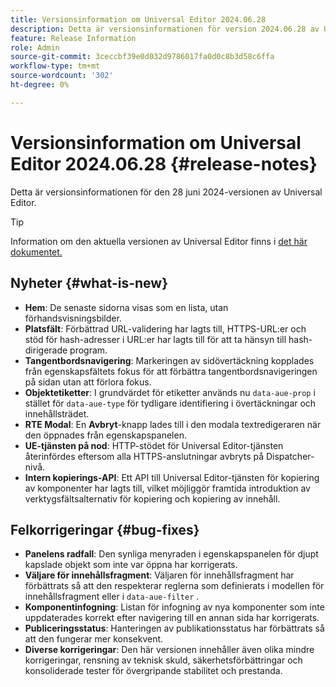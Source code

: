 ```yaml
---
title: Versionsinformation om Universal Editor 2024.06.28
description: Detta är versionsinformationen för version 2024.06.28 av Universal Editor.
feature: Release Information
role: Admin
source-git-commit: 3ceccbf39e0d032d9786017fa0d0c8b3d58c6ffa
workflow-type: tm+mt
source-wordcount: '302'
ht-degree: 0%

---
```



# Versionsinformation om Universal Editor 2024.06.28 {#release-notes}

Detta är versionsinformationen för den 28 juni 2024-versionen av Universal Editor.

>[!TIP]
>
>Information om den aktuella versionen av Universal Editor finns i [det här dokumentet.](/help/release-notes/universal-editor/current.md)

## Nyheter {#what-is-new}

* **Hem**: De senaste sidorna visas som en lista, utan förhandsvisningsbilder.
* **Platsfält**: Förbättrad URL-validering har lagts till, HTTPS-URL:er och stöd för hash-adresser i URL:er har lagts till för att ta hänsyn till hash-dirigerade program.
* **Tangentbordsnavigering**: Markeringen av sidövertäckning kopplades från egenskapsfältets fokus för att förbättra tangentbordsnavigeringen på sidan utan att förlora fokus.
* **Objektetiketter**: I grundvärdet för etiketter används nu `data-aue-prop` i stället för `data-aue-type` för tydligare identifiering i övertäckningar och innehållsträdet.
* **RTE Modal**: En **Avbryt**-knapp lades till i den modala textredigeraren när den öppnades från egenskapspanelen.
* **UE-tjänsten på nod**: HTTP-stödet för Universal Editor-tjänsten återinfördes eftersom alla HTTPS-anslutningar avbryts på Dispatcher-nivå.
* **Intern kopierings-API**: Ett API till Universal Editor-tjänsten för kopiering av komponenter har lagts till, vilket möjliggör framtida introduktion av verktygsfältsalternativ för kopiering och kopiering av innehåll.

## Felkorrigeringar {#bug-fixes}

* **Panelens radfall**: Den synliga menyraden i egenskapspanelen för djupt kapslade objekt som inte var öppna har korrigerats.
* **Väljare för innehållsfragment**: Väljaren för innehållsfragment har förbättrats så att den respekterar reglerna som definierats i modellen för innehållsfragment eller i `data-aue-filter` .
* **Komponentinfogning**: Listan för infogning av nya komponenter som inte uppdaterades korrekt efter navigering till en annan sida har korrigerats.
* **Publiceringsstatus**: Hanteringen av publikationsstatus har förbättrats så att den fungerar mer konsekvent.
* **Diverse korrigeringar**: Den här versionen innehåller även olika mindre korrigeringar, rensning av teknisk skuld, säkerhetsförbättringar och konsoliderade tester för övergripande stabilitet och prestanda.

